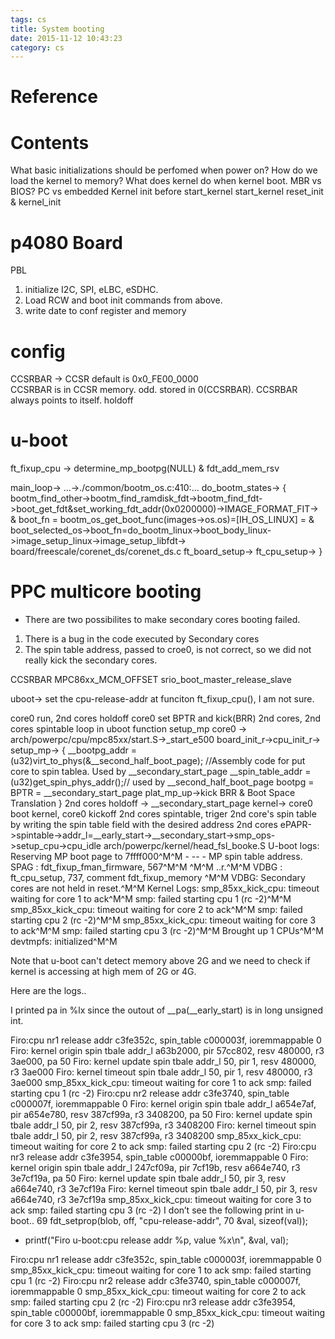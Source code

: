 ```yaml
---
tags: cs
title: System booting
date: 2015-11-12 10:43:23
category: cs
---
```


# Reference

# Contents
What basic initializations should be perfomed when power on?
How do we load the kernel to memory?
What does kernel do when kernel boot.
MBR vs BIOS?
PC vs embedded
Kernel init 
before start_kernel
start_kernel
reset_init & kernel_init

# p4080 Board
PBL 
1. initialize I2C, SPI, eLBC, eSDHC.
2. Load RCW and boot init commands from above.
3. write date to conf register and memory
# config
CCSRBAR -> CCSR 
default is 0x0_FE00_0000  
CCSRBAR is in CCSR memory. odd. stored in 0(CCSRBAR).
CCSRBAR always points to itself.
holdoff
# u-boot
ft_fixup_cpu -> determine_mp_bootpg(NULL) & fdt_add_mem_rsv

main_loop-> ...->./common/bootm_os.c:410:... do_bootm_states-> 
{
bootm_find_other->bootm_find_ramdisk_fdt->bootm_find_fdt->boot_get_fdt&set_working_fdt_addr(0x0200000)->IMAGE_FORMAT_FIT->
&
boot_fn = bootm_os_get_boot_func(images->os.os)=[IH_OS_LINUX] = 
&
boot_selected_os->boot_fn=do_bootm_linux->boot_body_linux->image_setup_linux->image_setup_libfdt->
board/freescale/corenet_ds/corenet_ds.c ft_board_setup-> ft_cpu_setup->
}

# PPC multicore booting
* There are two possibilites to make secondary cores booting failed.
1. There is a bug in the code executed by Secondary cores
2. The spin table address, passed to croe0, is not correct, so we did not really kick the secondary cores.

CCSRBAR
MPC86xx_MCM_OFFSET
srio_boot_master_release_slave

uboot->
set the cpu-release-addr at funciton ft_fixup_cpu(), I am not sure.

core0 run, 2nd cores holdoff
core0 set BPTR and kick(BRR) 2nd cores, 2nd cores spintable loop in uboot function setup_mp
core0 -> arch/powerpc/cpu/mpc85xx/start.S->_start_e500
board_init_r->cpu_init_r-> setup_mp-> {
__bootpg_addr = (u32)virt_to_phys(&__second_half_boot_page); //Assembly code for put core to spin tablea. Used by __secondary_start_page
__spin_table_addr = (u32)get_spin_phys_addr();// used by __second_half_boot_page 
bootpg = BPTR = __secondary_start_page
plat_mp_up->kick BRR & Boot Space Translation
}
2nd cores holdoff -> __secondary_start_page
kernel->
core0 boot kernel, core0 kickoff 2nd cores spintable, triger 2nd core's spin table by writing  the spin table field with the desired address
2nd cores ePAPR->spintable->addr_l=__early_start->__secondary_start->smp_ops->setup_cpu->cpu_idle
arch/powerpc/kernel/head_fsl_booke.S
U-boot logs:
Reserving MP boot page to 7ffff000^M^M - --   -   MP spin table
address.
SPAG : fdt_fixup_fman_firmware, 567^M^M
^M^M
..r.^M^M
VDBG : ft_cpu_setup, 737, comment fdt_fixup_memory ^M^M
VDBG: Secondary cores are not held in reset.^M^M
Kernel Logs:
smp_85xx_kick_cpu: timeout waiting for core 1 to ack^M^M
smp: failed starting cpu 1 (rc -2)^M^M
smp_85xx_kick_cpu: timeout waiting for core 2 to ack^M^M
smp: failed starting cpu 2 (rc -2)^M^M
smp_85xx_kick_cpu: timeout waiting for core 3 to ack^M^M
smp: failed starting cpu 3 (rc -2)^M^M
Brought up 1 CPUs^M^M
devtmpfs: initialized^M^M

Note that u-boot can't detect  memory above 2G and we need to check
if kernel is accessing at high mem of 2G or 4G.




Here are the logs..


I printed pa in %lx since the outout of __pa(__early_start) is in long unsigned int.

Firo:cpu nr1 release addr c3fe352c, spin_table c000003f, ioremmappable 0
Firo: kernel origin spin tbale addr_l a63b2000, pir 57cc802, resv 480000, r3 3ae000, pa 50
Firo: kernel update spin tbale addr_l 50, pir 1, resv 480000, r3 3ae000
Firo: kernel timeout spin tbale addr_l 50, pir 1, resv 480000, r3 3ae000
smp_85xx_kick_cpu: timeout waiting for core 1 to ack
smp: failed starting cpu 1 (rc -2)
Firo:cpu nr2 release addr c3fe3740, spin_table c000007f, ioremmappable 0
Firo: kernel origin spin tbale addr_l a654e7af, pir a654e780, resv 387cf99a, r3 3408200, pa 50
Firo: kernel update spin tbale addr_l 50, pir 2, resv 387cf99a, r3 3408200
Firo: kernel timeout spin tbale addr_l 50, pir 2, resv 387cf99a, r3 3408200
smp_85xx_kick_cpu: timeout waiting for core 2 to ack
smp: failed starting cpu 2 (rc -2)
Firo:cpu nr3 release addr c3fe3954, spin_table c00000bf, ioremmappable 0
Firo: kernel origin spin tbale addr_l 247cf09a, pir 7cf19b, resv a664e740, r3 3e7cf19a, pa 50
Firo: kernel update spin tbale addr_l 50, pir 3, resv a664e740, r3 3e7cf19a
Firo: kernel timeout spin tbale addr_l 50, pir 3, resv a664e740, r3 3e7cf19a
smp_85xx_kick_cpu: timeout waiting for core 3 to ack
smp: failed starting cpu 3 (rc -2)
I don’t see the following print in u-boot..
 69                                 fdt_setprop(blob, off, "cpu-release-addr",
 70                                                 &val, sizeof(val));
+ printf("Firo u-boot:cpu release addr %p, value %x\n", &val, val);


Firo:cpu nr1 release addr c3fe352c, spin_table c000003f, ioremmappable 0
smp_85xx_kick_cpu: timeout waiting for core 1 to ack
smp: failed starting cpu 1 (rc -2)
Firo:cpu nr2 release addr c3fe3740, spin_table c000007f, ioremmappable 0
smp_85xx_kick_cpu: timeout waiting for core 2 to ack
smp: failed starting cpu 2 (rc -2)
Firo:cpu nr3 release addr c3fe3954, spin_table c00000bf, ioremmappable 0
smp_85xx_kick_cpu: timeout waiting for core 3 to ack
smp: failed starting cpu 3 (rc -2)



